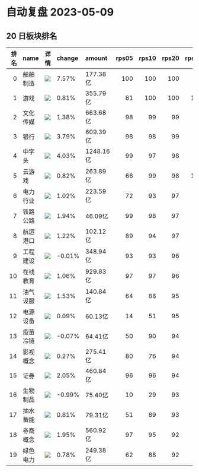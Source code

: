 # 自动复盘 2023-05-09
## 20 日板块排名
|   排名 | name     | 详情                                                                                                | change   | amount    |   rps05 |   rps10 |   rps20 |   rps50 |   rps120 |   rps250 | volume       |
|-------:|:---------|:----------------------------------------------------------------------------------------------------|:---------|:----------|--------:|--------:|--------:|--------:|---------:|---------:|:-------------|
|      0 | 船舶制造 | ![](https://sykent-blog-image.oss-cn-beijing.aliyuncs.com/quant/image/2023/5/1683574354014-tmp.jpg) | 7.57%    | 177.38亿  |     100 |     100 |     100 |      99 |       97 |       99 | 1453.74万手  |
|      1 | 游戏     | ![](https://sykent-blog-image.oss-cn-beijing.aliyuncs.com/quant/image/2023/5/1683574355400-tmp.jpg) | 0.81%    | 355.79亿  |      81 |     100 |     100 |     100 |      100 |      100 | 2907.73万手  |
|      2 | 文化传媒 | ![](https://sykent-blog-image.oss-cn-beijing.aliyuncs.com/quant/image/2023/5/1683574356500-tmp.jpg) | 1.38%    | 663.68亿  |      98 |      99 |      99 |      99 |       99 |       97 | 5694.11万手  |
|      3 | 银行     | ![](https://sykent-blog-image.oss-cn-beijing.aliyuncs.com/quant/image/2023/5/1683574357517-tmp.jpg) | 3.79%    | 609.39亿  |      98 |      98 |      99 |      95 |       89 |        8 | 10101.47万手 |
|      4 | 中字头   | ![](https://sykent-blog-image.oss-cn-beijing.aliyuncs.com/quant/image/2023/5/1683574358580-tmp.jpg) | 4.03%    | 1248.16亿 |      99 |      97 |      98 |      97 |       96 |       90 | 12392.54万手 |
|      5 | 云游戏   | ![](https://sykent-blog-image.oss-cn-beijing.aliyuncs.com/quant/image/2023/5/1683574359533-tmp.jpg) | 0.82%    | 263.89亿  |      66 |      99 |      98 |     100 |      100 |      100 | 2005.06万手  |
|      6 | 电力行业 | ![](https://sykent-blog-image.oss-cn-beijing.aliyuncs.com/quant/image/2023/5/1683574360532-tmp.jpg) | 1.02%    | 223.59亿  |      72 |      93 |      97 |      74 |       52 |       41 | 3568.50万手  |
|      7 | 铁路公路 | ![](https://sykent-blog-image.oss-cn-beijing.aliyuncs.com/quant/image/2023/5/1683574361533-tmp.jpg) | 1.94%    | 46.09亿   |      99 |      98 |      97 |      90 |       88 |       63 | 691.54万手   |
|      8 | 航运港口 | ![](https://sykent-blog-image.oss-cn-beijing.aliyuncs.com/quant/image/2023/5/1683574362698-tmp.jpg) | 1.22%    | 102.12亿  |      89 |      94 |      97 |      83 |       75 |       47 | 1971.13万手  |
|      9 | 工程建设 | ![](https://sykent-blog-image.oss-cn-beijing.aliyuncs.com/quant/image/2023/5/1683574363700-tmp.jpg) | -0.01%   | 348.94亿  |      93 |      93 |      96 |      86 |       84 |       46 | 4531.99万手  |
|     10 | 在线教育 | ![](https://sykent-blog-image.oss-cn-beijing.aliyuncs.com/quant/image/2023/5/1683574364764-tmp.jpg) | 1.06%    | 929.83亿  |      97 |      97 |      96 |      98 |       98 |       98 | 6483.92万手  |
|     11 | 油气设服 | ![](https://sykent-blog-image.oss-cn-beijing.aliyuncs.com/quant/image/2023/5/1683574366018-tmp.jpg) | 1.53%    | 140.84亿  |      64 |      88 |      95 |      79 |       67 |       48 | 1620.83万手  |
|     12 | 电源设备 | ![](https://sykent-blog-image.oss-cn-beijing.aliyuncs.com/quant/image/2023/5/1683574367245-tmp.jpg) | 0.09%    | 60.13亿   |      14 |      51 |      95 |      62 |       35 |       96 | 447.61万手   |
|     13 | 疫苗冷链 | ![](https://sykent-blog-image.oss-cn-beijing.aliyuncs.com/quant/image/2023/5/1683574368516-tmp.jpg) | -0.07%   | 64.41亿   |      50 |      90 |      94 |      81 |       81 |       73 | 501.13万手   |
|     14 | 影视概念 | ![](https://sykent-blog-image.oss-cn-beijing.aliyuncs.com/quant/image/2023/5/1683574369729-tmp.jpg) | 0.27%    | 275.41亿  |      80 |      76 |      94 |      97 |       96 |       80 | 2996.24万手  |
|     15 | 证券     | ![](https://sykent-blog-image.oss-cn-beijing.aliyuncs.com/quant/image/2023/5/1683574370866-tmp.jpg) | 2.05%    | 460.84亿  |      96 |      96 |      94 |      79 |       84 |       13 | 4574.02万手  |
|     16 | 生物制品 | ![](https://sykent-blog-image.oss-cn-beijing.aliyuncs.com/quant/image/2023/5/1683574371900-tmp.jpg) | -0.99%   | 75.40亿   |      10 |      29 |      93 |      60 |       55 |       55 | 303.67万手   |
|     17 | 抽水蓄能 | ![](https://sykent-blog-image.oss-cn-beijing.aliyuncs.com/quant/image/2023/5/1683574372909-tmp.jpg) | 0.81%    | 79.31亿   |      51 |      89 |      93 |      71 |       37 |       47 | 943.97万手   |
|     18 | 券商概念 | ![](https://sykent-blog-image.oss-cn-beijing.aliyuncs.com/quant/image/2023/5/1683574374015-tmp.jpg) | 1.95%    | 560.92亿  |      97 |      95 |      92 |      78 |       82 |       12 | 5500.32万手  |
|     19 | 绿色电力 | ![](https://sykent-blog-image.oss-cn-beijing.aliyuncs.com/quant/image/2023/5/1683574375199-tmp.jpg) | 0.78%    | 249.38亿  |      62 |      88 |      92 |      67 |       52 |       30 | 3613.30万手  |